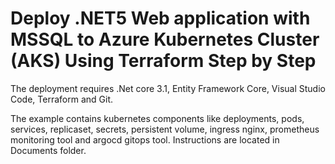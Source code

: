 # Deploy .NET5 Web application with MSSQL to Azure Kubernetes Cluster (AKS) Using Terraform Step by Step
The deployment requires .Net core 3.1, Entity Framework Core, Visual Studio Code, Terraform and Git.

The example contains kubernetes components like deployments,
pods, services, replicaset, secrets, persistent volume, ingress nginx,
prometheus monitoring tool and argocd gitops tool. Instructions are located in Documents folder.
